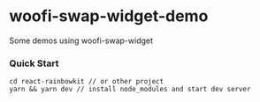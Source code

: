 # woofi-swap-widget-demo
Some demos using woofi-swap-widget

### Quick Start

````
cd react-rainbowkit // or other project
yarn && yarn dev // install node_modules and start dev server

````